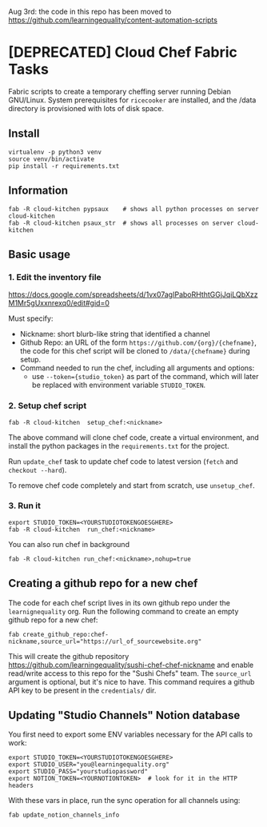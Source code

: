 Aug 3rd: the code in this repo has been moved to https://github.com/learningequality/content-automation-scripts

[DEPRECATED] Cloud Chef Fabric Tasks
====================================
Fabric scripts to create a temporary cheffing server running Debian GNU/Linux.
System prerequisites for `ricecooker` are installed, and the /data directory is
provisioned with lots of disk space.



Install
-------

    virtualenv -p python3 venv
    source venv/bin/activate
    pip install -r requirements.txt



Information
------------

    fab -R cloud-kitchen pypsaux    # shows all python processes on server cloud-kitchen
    fab -R cloud-kitchen psaux_str  # shows all processes on server cloud-kitchen



Basic usage
-----------

### 1. Edit the inventory file
https://docs.google.com/spreadsheets/d/1vx07agIPaboRHthtGGjJqiLQbXzzM1Mr5gUxxnrexq0/edit#gid=0

Must specify:
  - Nickname: short blurb-like string that identified a channel
  - Github Repo: an URL of the form `https://github.com/{org}/{chefname}`, the
    code for this chef script will be cloned to `/data/{chefname}` during setup.
  - Command needed to run the chef, including all arguments and options:
     - use `--token={studio_token}` as part of the command, which will later be
       replaced with environment variable `STUDIO_TOKEN`.


### 2. Setup chef script

    fab -R cloud-kitchen  setup_chef:<nickname>

The above command will clone chef code, create a virtual environment, and install
the python packages in the `requirements.txt` for the project.

Run `update_chef` task to update chef code to latest version (`fetch` and `checkout --hard`).

To remove chef code completely and start from scratch, use `unsetup_chef`.


### 3. Run it

    export STUDIO_TOKEN=<YOURSTUDIOTOKENGOESGHERE>
    fab -R cloud-kitchen  run_chef:<nickname>

You can also run chef in background

    fab -R cloud-kitchen run_chef:<nickname>,nohup=true






Creating a github repo for a new chef
-------------------------------------
The code for each chef script lives in its own github repo under the `learnignequality` org.
Run the following command to create an empty github repo for a new chef:

    fab create_github_repo:chef-nickname,source_url="https://url_of_sourcewebsite.org"

This will create the github repository https://github.com/learningequality/sushi-chef-chef-nickname
and enable read/write access to this repo for the "Sushi Chefs" team.
The `source_url` argument is optional, but it's nice to have.
This command requires a github API key to be present in the `credentials/` dir.



Updating "Studio Channels" Notion database
------------------------------------------
You first need to export some ENV variables necessary for the API calls to work:

    export STUDIO_TOKEN=<YOURSTUDIOTOKENGOESGHERE>
    export STUDIO_USER="you@learningequality.org"
    export STUDIO_PASS="yourstudiopassword"
    export NOTION_TOKEN=<YOURNOTIONTOKEN>  # look for it in the HTTP headers

With these vars in place, run the sync operation for all channels using:

    fab update_notion_channels_info


